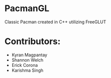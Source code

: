 # PacmanGL
Classic Pacman created in C++ utilizing FreeGLUT

# Contributors:
- Kyran Magpantay
- Shannon Welch
- Erick Corona
- Karishma Singh
